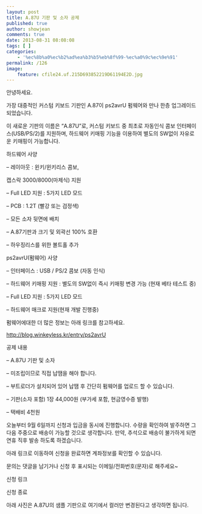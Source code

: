 ```yaml
---
layout: post
title: A.87U 기판 및 소자 공제
published: true
author: showjean
comments: true
date: 2013-08-31 08:08:08
tags: [ ]
categories:
    - '%ec%8b%a0%ec%b2%ad%ea%b3%b5%eb%8f%99-%ec%a0%9c%ec%9e%91'
permalink: /126
image:
    feature: cfile24.uf.215D693852219D61194E2D.jpg
---
```

안녕하세요.



가장 대중적인 커스텀 키보드&nbsp;기판인 A.87이 ps2avrU 펌웨어와 만나 한층 업그레이드 되었습니다.



이 새로운 기판의 이름은 &#8220;A.87U&#8221;로, 커스텀 키보드 중 최초로 자동인식&nbsp;콤보 인터페이스(USB/PS/2)를 지원하며, 하드웨어 키매핑 기능을 이용하여&nbsp;별도의 SW없이 자유로운 키매핑이 가능합니다.





하드웨어 사양

&#8211; 레이아웃 : 윈키/윈키리스 콤보,&nbsp;


  캡스락 3000/8000(마제식) 지원


&#8211; Full LED 지원 : 5가지 LED 모드

&#8211; PCB : 1.2T (빨강 또는 검정색)

&#8211; 모든 소자 뒷면에 배치

&#8211; A.87기판과 크기 및 외곽선&nbsp;100% 호환

&#8211; 하우징리스를 위한 볼트홀 추가



ps2avrU(펌웨어) 사양&nbsp;

&#8211; 인터페이스 : USB / PS/2 콤보 (자동 인식)

&#8211; 하드웨어 키매핑 지원 : 별도의 SW없이 즉시 키매핑 변경 가능 (현재 베타 테스트 중)

&#8211; Full LED 지원 : 5가지 LED 모드

&#8211; 하드웨어 매크로 지원(현재 개발 진행중)



펌웨어에대한 더 많은 정보는 아래 링크를 참고하세요.

http://blog.winkeyless.kr/entry/ps2avrU





공제 내용

&#8211; A.87U 기판 및 소자

&#8211; 미조립이므로 직접 납땜을 해야 합니다.

&#8211; 부트로더가 설치되어 있어 납땜 후&nbsp;간단히 펌웨어를&nbsp;업로드&nbsp;할 수 있습니다.

&#8211; 기판(소자 포함) 1장 44,000원 (부가세 포함, 현금영수증&nbsp;발행)

&#8211; 택배비 4천원





오늘부터 9월 6일까지 신청과 입금을 동시에 진행합니다. 수량을 확인하여 발주하면 그 다음 주중으로&nbsp;배송이 가능할 것으로 생각합니다. 만약, 추석으로 배송이 불가하게 되면 연휴 직후 발송 하도록 하겠습니다.



아래 링크로 이동하여 신청을 완료하면 계좌정보를 확인할 수 있습니다.

문의는 댓글을 남기거나&nbsp;신청 후 표시되는 이메일/전화번호(문자)로 해주세요~



신청 링크

신청 종료





아래 사진은 A.87U의 샘플 기판으로 여기에서 컬러만 변경된다고 생각하면 됩니다.




  







  
















